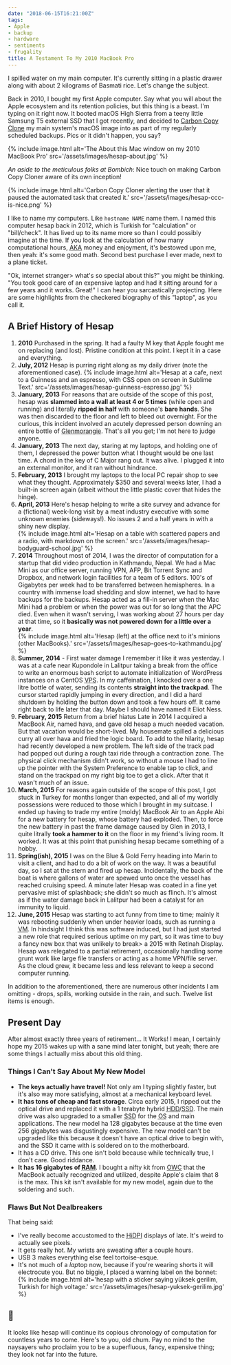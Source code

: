 ```yaml
---
date: "2018-06-15T16:21:00Z"
tags:
- Apple
- backup
- hardware
- sentiments
- frugality
title: A Testament To My 2010 MacBook Pro
---
```


I spilled water on my main computer. It's currently sitting in a plastic drawer
along with about 2 kilograms of Basmati rice. Let's change the subject.

Back in 2010, I bought my first Apple computer. Say what you will about the
Apple ecosystem and its retention policies, but this thing is a beast. I'm
typing on it right now. It booted macOS High Sierra from a teeny little Samsung
T5 external SSD that I got recently, and decided to [Carbon Copy
Clone](https://bombich.com/) my main system's macOS image into as part of my
regularly scheduled backups. Pics or it didn't happen, you say?

{% include image.html alt='The About this Mac window on my 2010 MacBook Pro' src='/assets/images/hesap-about.jpg' %}

*An aside to the meticulous folks at Bombich*: Nice touch on making Carbon Copy Cloner aware of its own inception!

{% include image.html alt='Carbon Copy Cloner alerting the user that it paused the automated task that
created it.' src='/assets/images/hesap-ccc-is-nice.png' %}

I like to name my computers. Like `hostname NAME` name them. I named this
computer hesap back in 2012, which is Turkish for "calculation" or "bill/check".
It has lived up to its name more so than I could possibly imagine at the time.
If you look at the calculation of how many computational hours, <abbr
title="Also Known As">AKA</abbr> money and enjoyment, it's bestowed upon me,
then yeah: it's some good math. Second best purchase I ever made, next to a
plane ticket.

"Ok, internet stranger> what's so special about this?" you might be thinking.
"You took good care of an expensive laptop and had it sitting around for
a few years and it works. Great!" I can hear you sarcastically projecting. Here
are some highlights from the checkered biography of this "laptop", as you call
it.
## A Brief History of Hesap

1. **<time datetime="2010">2010</time>** Purchased in the spring. It had a
   faulty M key that Apple fought me on replacing (and lost). Pristine condition
   at this point. I kept it in a case and everything.
2. **<time datetime="2012-07-14">July, 2012</time>** Hesap is purring right
   along as my daily driver (note the aforementioned case).
   {% include image.html alt='Hesap at a cafe, next to a Guinness and an espresso, with CSS open on screen in Sublime Text.' src='/assets/images/hesap-guinness-espresso.jpg' %} 
2. **<time datetime="2013-01">January, 2013</time>** For reasons that are
   outside of the scope of this post, hesap was **slammed into a wall at least 4
   or 5 times** (while open and running) and literally **ripped in half** with
   someone's **bare hands**. She was then discarded to the floor and left to
   bleed out overnight.  For the curious, this incident involved an acutely
   depressed person downing an entire bottle of
   [Glenmorangie](https://www.glenmorangie.com/Official-Site). That's all you
   get; I'm not here to judge anyone.
3. **<time datetime="2013-01">January, 2013</time>** The next day, staring at my
   laptops, and holding one of them, I depressed the power button what I thought
   would be one last time. A chord in the key of C Major rang out.  It was
   alive. I plugged it into an external monitor, and it ran without hindrance.
4. **<time datetime="2013-02">February, 2013</time>** I brought my laptops to
   the local PC repair shop to see what they thought.  Approximately $350 and
   several weeks later, I had a built-in screen again (albeit without the little
   plastic cover that hides the hinge).
2. **<time datetime="2013-04-17">April, 2013</time>** Here's hesap helping to
   write a site survey and advance for a (fictional) week-long visit by a meat
   industry executive with some unknown enemies (sideways!). No issues 2 and a
   half years in with a shiny new display.  
   {% include image.html alt='Hesap on a table with scattered papers and a radio, with markdown on the
   screen.' src='/assets/images/hesap-bodyguard-school.jpg' %} 
5. **<time datetime="2014">2014</time>** Throughout most of 2014, I was the
   director of computation for a startup that did video production in Kathmandu,
   Nepal. We had a Mac Mini as our office server, running VPN, AFP, Bit Torrent
   Sync and Dropbox, and network login facilities for a team of 5 editors. 100's
   of Gigabytes per week had to be transferred between hemispheres. In a country
   with immense load shedding and slow internet, we had to have backups for the
   backups. Hesap acted as a fill-in server when the Mac Mini had a problem or
   when the power was out for so long that the APC died. Even when it wasn't
   serving, I was working about 27 hours per day at that time, so it **basically
   was not powered down for a little over a year**.  
   {% include image.html alt='Hesap (left) at the office next to it\'s minions (other MacBooks).' src='/assets/images/hesap-goes-to-kathmandu.jpg' %}
5. **<time datetime="2014">Summer, 2014</time>** - First water damage I remember
   it like it was yesterday. I was at a cafe near Kupondole in Lalitpur taking a
   break from the office to write an enormous bash script to automate
   initialization of WordPress instances on a CentOS <abbr title="Virtual
   Private Server">VPS</abbr>. In my caffeination, I knocked over a one litre
   bottle of water, sending its contents **straight into the trackpad**. The
   cursor started rapidly jumping in every direction, and I did a hard shutdown
   by holding the button down and took a few hours off. It came right back to
   life later that day. Maybe I should have named it Eliot Ness.
6. **<time datetime="2015-02">February, 2015</time>** Return from a brief hiatus
   Late in 2014 I acquired a MacBook Air, named hava, and gave old hesap a much
   needed vacation. But that vacation would be short-lived. My housemate spilled
   a delicious curry all over hava and fried the logic board. To add to the
   hilarity, hesap had recently developed a new problem. The left side of the
   track pad had popped out during a rough taxi ride through a contraction zone.
   The physical click mechanism didn't work, so without a mouse I had to line up
   the pointer with the System Preference to enable tap to click, and stand on
   the trackpad on my right big toe to get a click. After that it wasn't much of
   an issue.
7. **<time datetime="2015-03">March, 2015</time>** For reasons again outside of
   the scope of this post, I got stuck in Turkey for months longer than
   expected, and all of my worldly possessions were reduced to those which I
   brought in my suitcase.  I ended up having to trade my entire (moldy) MacBook
   Air to an Apple Abi for a new battery for hesap, whose battery had exploded.
   Then, to force the new battery in past the frame damage caused by Glen in
   2013, I quite litrally **took a hammer to it** on the floor in my friend's
   living room. It worked. It was at this point that punishing hesap became
   something of a hobby.
8. **<time datetime="2015">Spring(ish), 2015</time>** I was on the Blue &amp;
   Gold Ferry heading into Marin to visit a client, and had to do a bit of work
   on the way. It was a beautiful day, so I sat at the stern and fired up hesap.
   Incidentally, the back of the boat is where gallons of water are spewed unto
   once the vessel has reached cruising speed. A minute later Hesap was coated
   in a fine yet pervasive mist of splashback; she didn't so much as flinch.
   It's almost as if the water damage back in Lalitpur had been a catalyst for
   an immunity to liquid.
9. **<time datetime="2015-06">June, 2015</time>** Hesap was starting to act
   funny from time to time; mainly it was rebooting suddenly when under heavier
   loads, such as running a <abbr title="Virtual Machine">VM</abbr>. In
   hindsight I think this was software induced, but I had just started a new
   role that required serious uptime on my part, so it was time to buy a fancy
   new box that was unlikely to break> a 2015 with Retina<span
   class="jk">h</span> Display. Hesap was relegated to a partial retirement,
   occasionally handling some grunt work like large file transfers or acting as
   a home VPN/file server. As the cloud grew, it became less and less relevant
   to keep a second computer running.

In addition to the aforementioned, there are numerous other incidents I am
omitting - drops, spills, working outside in the rain, and such. Twelve list
items is enough.

## Present Day

After almost exactly three years of retirement... It Works! I mean, I certainly
hope my 2015 wakes up with a sane mind later tonight, but yeah; there are some
things I actually miss about this old thing.

### Things I Can't Say About My New Model

- **The keys actually have travel!** Not only am I typing slightly faster, but
it's also way more satisfying, almost at a mechanical keyboard level.
- **It has tons of cheap and fast storage**. Circa early 2015, I ripped out the
optical drive and replaced it with a 1 terabyte hybrid <abbr title="Hard Disk
Drive">HDD</abbr>/<abbr title="Solid State Drive">SSD</abbr>. The main drive was
also upgraded to a smaller <abbr title="Solid State Drive">SSD</abbr> for the
<abbr title="Operating System">OS</abbr> and main applications. The new model ha
128 gigabytes because at the time even 256 gigabytes was disgustingly expensive.
The new model can't be upgraded like this because it doesn't have an optical
drive to begin with, and the SSD it came with is soldered on to the motherboard.
- It has a CD drive. This one isn't bold because while technically true, I don't
care. Good riddance.
- **It has 16 gigabytes of <abbr title="Random Access Memory">RAM</abbr>**. I
bought a nifty kit from [OWC](https://www.macsales.com/) that the MacBook
actually recognized and utilized, despite Apple's claim that 8 is the max. This
kit isn't available for my new model, again due to the soldering and such.

### Flaws But Not Dealbreakers

That being said:

- I've really become accustomed to the <abbr title="High Dots Per Inch">HiDPI</abbr> displays of late. It's weird to
actually see pixels.
- It gets really hot. My wrists are sweating after a couple hours.
- USB 3 makes everything else feel tortoise-esque. 
- It's not much of a *lap*top now, because if you're wearing shorts it will
electrocute you. But no biggie, I placed a warning label on the bonnet:
  {% include image.html alt='hesap with a sticker saying yüksek gerilim, Turkish for high voltage.' src='/assets/images/hesap-yuksek-gerilim.jpg' %}

## 🍻

It looks like hesap will continue its copious chronology of computation for
countless years to come. Here's to you, old chum. Pay no mind to the naysayers
who proclaim you to be a superfluous, fancy, expensive thing; they look not far
into the future. 
